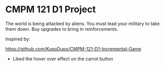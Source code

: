 # CMPM 121 D1 Project

The world is being attacked by aliens. You must lead your military to take them down. Buy upgrades to bring in reinforcements.

Inspired by:

https://github.com/KupoDupo/CMPM-121-D1-Incremental-Game

- Liked the hover over effect on the carrot button
